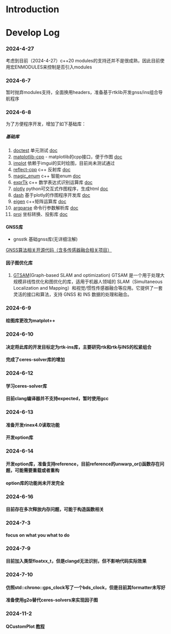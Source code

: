 # Introduction


# Develop Log
### 2024-4-27
考虑到目前（2024-4-27）c++20 modules的支持还并不是很成熟，因此目前使用宏ENMODULES来控制是否引入modules

### 2024-6-7
暂时抛弃modules支持，全面换用headers，准备基于rtklib开发gnss/ins组合导航程序

### 2024-6-8
为了方便程序开发，增加了如下基础库：

##### 基础库
1. [doctest](https://github.com/doctest/doctest)  单元测试 [doc](https://github.com/doctest/doctest/blob/master/doc/markdown/tutorial.md)
2. [matplotlib-cpp](https://github.com/lava/matplotlib-cpp) - matplotlib的cpp接口，便于作图 [doc](https://github.com/lava/matplotlib-cpp)
3. [implot](https://github.com/epezent/implot) 依赖于imgui的实时绘图，目前尚未测试通过
4. [reflect-cpp](https://github.com/getml/reflect-cpp) c++ 反射库 [doc](https://github.com/getml/reflect-cpp?tab=readme-ov-file#simple-example)
5. [magic_enum](https://github.com/Neargye/magic_enum) c++ 智能enum [doc](https://github.com/Neargye/magic_enum/blob/master/doc/reference.md)
6. [exprTk](https://github.com/ArashPartow/exprtk) c++ 数学表达式识别运算库 [doc](https://github.com/ArashPartow/exprtk/blob/master/readme.txt)
7. [plotly](https://github.com/plotly/plotly.py)  python可交互式作图程序，生成html [doc](https://plotly.com/python/)
8. [dash](https://github.com/plotly/dash) 基于plotly的作图程序开发库 [doc](https://dash.plotly.com/layout)
9. [eigen](https://eigen.tuxfamily.org/index.php?title=Main_Page) c++矩阵运算库 [doc](https://github.com/qixianyu-buaa/EigenChineseDocument?tab=readme-ov-file)
10. [argparse](https://github.com/p-ranav/argparse) 命令行参数解析库 [doc](https://github.com/p-ranav/argparse/blob/master/README.md)
11. [proj](https://github.com/OSGeo/PROJ?tab=readme-ov-file) 坐标转换、投影库 [doc](https://proj.org/en/9.4/download.html)


#### GNSS库
- gnsstk 基础gnss库(无详细注解)

[GNSS算法相关开源代码（含多传感器融合相关项目）](https://blog.csdn.net/dong20081991/article/details/128487851)

#### 因子图优化库
1. [GTSAM](https://github.com/borglab/gtsam?tab=readme-ov-file)(Graph-based SLAM and optimization)
GTSAM 是一个用于处理大规模非线性优化和图优化的库，适用于机器人领域的 SLAM（Simultaneous Localization and Mapping）和视觉/惯性传感器融合等应用。它提供了一套灵活的接口和算法，支持 GNSS 和 INS 数据的处理和融合。 


### 2024-6-9
#### 绘图库更改为matplot++


### 2024-6-10
#### 决定将此库的开发目标定为rtk-ins库，主要研究rtk和rtk与INS的松紧组合
#### 完成了ceres-solver库的增加


### 2024-6-12
#### 学习ceres-solver库
#### 目前clang编译器并不支持expected，暂时使用gcc

### 2024-6-13
#### 准备开发rinex4.0读取功能
#### 开发option库

### 2024-6-14
#### 开发option库，准备支持reference，目前reference的unwarp_or()函数存在问题，可能需要重载或者重构
#### option库的功能尚未开发完全

### 2024-6-16
#### 目前存在多次释放内存问题，可能于构造函数相关


### 2024-7-3
#### focus on what you what to do

### 2024-7-9
#### 目前加入类型floatxx_t，但是clangd无法识别，但不影响代码实际效果

### 2024-7-10
#### 仿照std::chrono::gps_clock写了一个bds_clock，但是目前其formatter未写好
#### 准备使用g2o替代ceres-solvers来实现因子图


### 2024-11-2
#### QCustomPlot [教程](https://lancelot-yagami.github.io/QCustomPlot-Manual/#/README)

